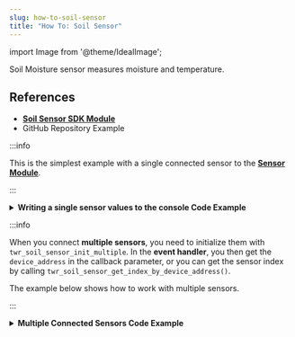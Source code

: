 ```yaml
---
slug: how-to-soil-sensor
title: "How To: Soil Sensor"
---
```

import Image from '@theme/IdealImage';

Soil Moisture sensor measures moisture and temperature.

## References
- [**Soil Sensor SDK Module**](https://sdk.hardwario.com/group__twr__soil__sensor.html)
- GitHub Repository Example

:::info

This is the simplest example with a single connected sensor to the [**Sensor Module**](../../hardware-modules/about-soil-sensor.md).

:::

<details><summary><b>Writing a single sensor values to the console Code Example</b></summary>
<p>

  ```c showLineNumbers
  #include <application.h>

  // Soil sensor instance
  twr_soil_sensor_t soil_sensor;

  void soil_sensor_event_handler(twr_soil_sensor_t *self, uint64_t device_address, twr_soil_sensor_event_t event, void *event_param)
  {
      if (event == TWR_SOIL_SENSOR_EVENT_UPDATE)
      {
          uint16_t moisture;
          float temperature;

          twr_soil_sensor_get_cap_raw(self, device_address, &moisture);
          twr_soil_sensor_get_temperature_celsius(self, device_address, &temperature);
          twr_log_debug("Moisture: %d\tTemperature %.2f", moisture, temperature);
      }
  }

  void application_init(void)
  {
      twr_log_init(TWR_LOG_LEVEL_DUMP, TWR_LOG_TIMESTAMP_ABS);

      // Initialize soil sensor
      twr_soil_sensor_init(&soil_sensor);
      twr_soil_sensor_set_event_handler(&soil_sensor, soil_sensor_event_handler, NULL);
      twr_soil_sensor_set_update_interval(&soil_sensor, 1000);
  }
  ```

</p>
</details>

:::info

When you connect **multiple sensors**, you need to initialize them with `twr_soil_sensor_init_multiple`. In the **event handler**, you then get the `device_address` in the callback parameter, or you can get the sensor index by calling `twr_soil_sensor_get_index_by_device_address()`.

The example below shows how to work with multiple sensors.

:::

<details><summary><b>Multiple Connected Sensors Code Example</b></summary>
<p>

  ```c showLineNumbers
  #include <application.h>

  #define MAX_SOIL_SENSORS                    5

  // Sensors array
  twr_soil_sensor_sensor_t sensors[MAX_SOIL_SENSORS];

  void soil_sensor_event_handler(twr_soil_sensor_t *self, uint64_t device_address, twr_soil_sensor_event_t event, void *event_param)
  {
      if (event == TWR_SOIL_SENSOR_EVENT_UPDATE)
      {
          int index = twr_soil_sensor_get_index_by_device_address(self, device_address);
    }
  }

  void application_init(void)
  {
      // Initialize soil sensors
      twr_soil_sensor_init_multiple(&soil_sensor, sensors, MAX_SOIL_SENSORS);
      twr_soil_sensor_set_event_handler(&soil_sensor, soil_sensor_event_handler, NULL);
      twr_soil_sensor_set_update_interval(&soil_sensor, SENSOR_UPDATE_SERVICE_INTERVAL);

  }
  ```

</p>
</details>

